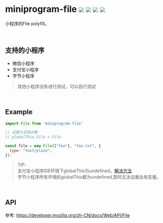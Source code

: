 # miniprogram-file ![](https://badgen.net/npm/v/miniprogram-file)  ![](https://badgen.net/npm/types/miniprogram-file)  ![](https://badgen.net/npm/dt/miniprogram-file) ![](https://badgen.net/badge/language/typescript/blue)

小程序的File polyfill。

<br/>

## 支持的小程序
- 微信小程序
- 支付宝小程序
- 字节小程序
> 其他小程序没有进行测试，可以自行测试

<br/>

## Example
```js
import File from 'miniprogram-file'

// 设置为全局对象
// globalThis.File = File

const file = new File(["foo"], "foo.txt", {
  type: "text/plain",
});
```
> TIP:   
> 支付宝小程序IDE环境下globalThis为undefined，[解决方法](https://github.com/zyrong/miniprogram-polyfill/issues/1)  
>字节小程序所有环境的globalThis都为undefined,暂时无法设置全局变量。  

<br/>

## API
参考: https://developer.mozilla.org/zh-CN/docs/Web/API/File
